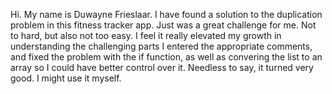 Hi. My name is Duwayne Frieslaar. 
I have found a solution to the duplication problem in this fitness tracker app. 
Just was a great challenge for me. Not to hard, but also not too easy. I feel it really elevated my growth in understanding the challenging parts
I entered the appropriate comments, and fixed the problem with the if function, as well as convering the list to an array so I could have better control over it.
Needless to say, it turned very good. I might use it myself.
